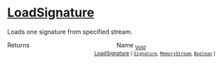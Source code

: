 # [LoadSignature](./SigComp11DutchLoader-100663910.md)

Loads one signature from specified stream.

Returns<img width=200/>Name
<sub>[Void](https://docs.microsoft.com/en-us/dotnet/api/System.Void)</sub><img width=200/><sub>[LoadSignature](./SigComp11DutchLoader-100663910.md) ( [`Signature`](./../../Signature.md), [`MemoryStream`](https://docs.microsoft.com/en-us/dotnet/api/System.IO.MemoryStream), [`Boolean`](https://docs.microsoft.com/en-us/dotnet/api/System.Boolean) )</sub><br>


